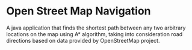 # Open Street Map Navigation
A java application that finds the shortest path between any two arbitrary locations on the map using A* algorithm, taking into consideration road directions based on data provided by OpenStreetMap project.
